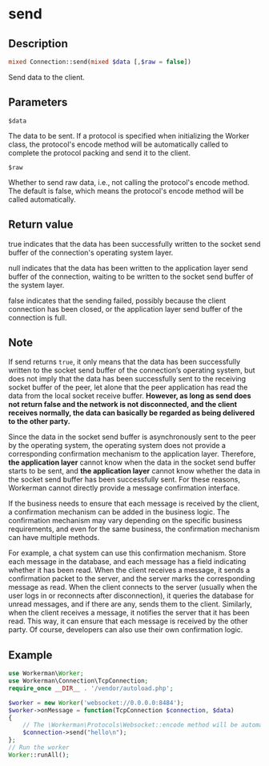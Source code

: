 # send
## Description
```php
mixed Connection::send(mixed $data [,$raw = false])
```

Send data to the client.

## Parameters

``` $data ```

The data to be sent. If a protocol is specified when initializing the Worker class, the protocol's encode method will be automatically called to complete the protocol packing and send it to the client.

``` $raw ```

Whether to send raw data, i.e., not calling the protocol's encode method. The default is false, which means the protocol's encode method will be called automatically.

## Return value

true indicates that the data has been successfully written to the socket send buffer of the connection's operating system layer.

null indicates that the data has been written to the application layer send buffer of the connection, waiting to be written to the socket send buffer of the system layer.

false indicates that the sending failed, possibly because the client connection has been closed, or the application layer send buffer of the connection is full.

## Note
If send returns ```true```, it only means that the data has been successfully written to the socket send buffer of the connection’s operating system, but does not imply that the data has been successfully sent to the receiving socket buffer of the peer, let alone that the peer application has read the data from the local socket receive buffer. **However, as long as send does not return false and the network is not disconnected, and the client receives normally, the data can basically be regarded as being delivered to the other party.**

Since the data in the socket send buffer is asynchronously sent to the peer by the operating system, the operating system does not provide a corresponding confirmation mechanism to the application layer. Therefore, **the application layer** cannot know when the data in the socket send buffer starts to be sent, and **the application layer** cannot know whether the data in the socket send buffer has been successfully sent. For these reasons, Workerman cannot directly provide a message confirmation interface.

If the business needs to ensure that each message is received by the client, a confirmation mechanism can be added in the business logic. The confirmation mechanism may vary depending on the specific business requirements, and even for the same business, the confirmation mechanism can have multiple methods.

For example, a chat system can use this confirmation mechanism. Store each message in the database, and each message has a field indicating whether it has been read. When the client receives a message, it sends a confirmation packet to the server, and the server marks the corresponding message as read. When the client connects to the server (usually when the user logs in or reconnects after disconnection), it queries the database for unread messages, and if there are any, sends them to the client. Similarly, when the client receives a message, it notifies the server that it has been read. This way, it can ensure that each message is received by the other party. Of course, developers can also use their own confirmation logic.

## Example

```php
use Workerman\Worker;
use Workerman\Connection\TcpConnection;
require_once __DIR__ . '/vendor/autoload.php';

$worker = new Worker('websocket://0.0.0.0:8484');
$worker->onMessage = function(TcpConnection $connection, $data)
{
    // The \Workerman\Protocols\Websocket::encode method will be automatically called to pack the data into websocket protocol data and send it
    $connection->send("hello\n");
};
// Run the worker
Worker::runAll();
```

